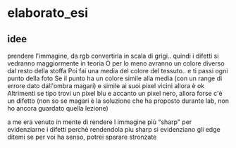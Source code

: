# elaborato_esi
## idee

prendere l'immagine, da rgb convertirla in scala di grigi.. quindi i difetti si vedranno maggiormente in teoria
O per lo meno avranno un colore diverso dal resto della stoffa
Poi fai una media del colore del tessuto.. e ti passi ogni punto della foto
Se il punto ha un colore simile alla media (con un range di errore dato dall'ombra magari) e simile ai suoi pixel vicini allora è ok
Altrimenti se tipo trovi un pixel blu e accanto un pixel nero, allora forse c'è un difetto
(non so se magari è la soluzione che ha proposto durante lab, non ho ancora guardato quella lezione)

a me era venuto in mente di rendere l immagine più "sharp" per evidenziarne i difetti
perchè rendendola piu sharp si evidenziano gli edge
ditemi se per voi ha senso, potrei sparare stronzate

